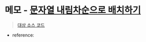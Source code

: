 # 메모 - [문자열 내림차순으로 배치하기](https://school.programmers.co.kr/learn/courses/30/lessons/12919)

> [대상 소스 코드](./solution.js)

- reference: []()
